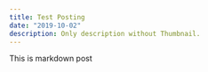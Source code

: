 ```yaml
---
title: Test Posting
date: "2019-10-02"
description: Only description without Thumbnail.
---
```


This is markdown post